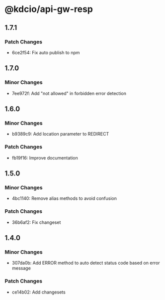 # @kdcio/api-gw-resp

## 1.7.1

### Patch Changes

- 6ce2f54: Fix auto publish to npm

## 1.7.0

### Minor Changes

- 7ee972f: Add "not allowed" in forbidden error detection

## 1.6.0

### Minor Changes

- b9389c9: Add location parameter to REDIRECT

### Patch Changes

- fb19f16: Improve documentation

## 1.5.0

### Minor Changes

- 4bc1140: Remove alias methods to avoid confusion

### Patch Changes

- 36b6af2: Fix changeset

## 1.4.0

### Minor Changes

- 307da0b: Add ERROR method to auto detect status code based on error message

### Patch Changes

- ce14b02: Add changesets
